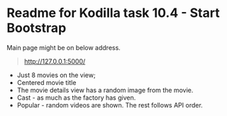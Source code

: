 # Readme for Kodilla task 10.4 - Start Bootstrap

Main page might be on below address.
> <http://127.0.0.1:5000/>

* Just 8 movies on the view;
* Centered movie title
* The movie details view has a random image from the movie.
* Cast - as much as the factory has given.
* Popular - random videos are shown. The rest follows API order.
